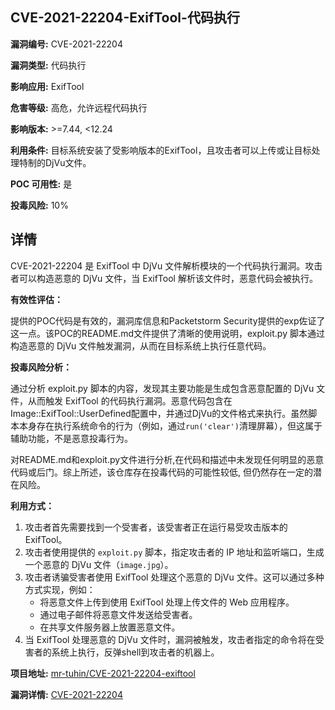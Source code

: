 ## CVE-2021-22204-ExifTool-代码执行

**漏洞编号:** CVE-2021-22204

**漏洞类型:** 代码执行

**影响应用:** ExifTool

**危害等级:** 高危，允许远程代码执行

**影响版本:** >=7.44, <12.24

**利用条件:** 目标系统安装了受影响版本的ExifTool，且攻击者可以上传或让目标处理特制的DjVu文件。

**POC 可用性:** 是

**投毒风险:** 10%

## 详情

CVE-2021-22204 是 ExifTool 中 DjVu 文件解析模块的一个代码执行漏洞。攻击者可以构造恶意的 DjVu 文件，当 ExifTool 解析该文件时，恶意代码会被执行。

**有效性评估：**

提供的POC代码是有效的，漏洞库信息和Packetstorm Security提供的exp佐证了这一点。该POC的README.md文件提供了清晰的使用说明，exploit.py 脚本通过构造恶意的 DjVu 文件触发漏洞，从而在目标系统上执行任意代码。

**投毒风险分析：**

通过分析 exploit.py 脚本的内容，发现其主要功能是生成包含恶意配置的 DjVu 文件，从而触发 ExifTool 的代码执行漏洞。恶意代码包含在 Image::ExifTool::UserDefined配置中，并通过DjVu的文件格式来执行。虽然脚本本身存在执行系统命令的行为（例如，通过`run('clear')`清理屏幕），但这属于辅助功能，不是恶意投毒行为。

对README.md和exploit.py文件进行分析,在代码和描述中未发现任何明显的恶意代码或后门。综上所述，该仓库存在投毒代码的可能性较低, 但仍然存在一定的潜在风险。

**利用方式：**

1.  攻击者首先需要找到一个受害者，该受害者正在运行易受攻击版本的 ExifTool。
2.  攻击者使用提供的 `exploit.py` 脚本，指定攻击者的 IP 地址和监听端口，生成一个恶意的 DjVu 文件（`image.jpg`）。
3.  攻击者诱骗受害者使用 ExifTool 处理这个恶意的 DjVu 文件。这可以通过多种方式实现，例如：
    *   将恶意文件上传到使用 ExifTool 处理上传文件的 Web 应用程序。
    *   通过电子邮件将恶意文件发送给受害者。
    *   在共享文件服务器上放置恶意文件。
4.  当 ExifTool 处理恶意的 DjVu 文件时，漏洞被触发，攻击者指定的命令将在受害者的系统上执行，反弹shell到攻击者的机器上。

**项目地址:** [mr-tuhin/CVE-2021-22204-exiftool](https://github.com/mr-tuhin/CVE-2021-22204-exiftool)

**漏洞详情:** [CVE-2021-22204](https://nvd.nist.gov/vuln/detail/CVE-2021-22204)